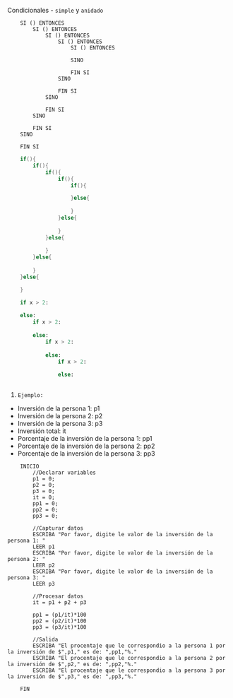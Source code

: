 Condicionales - `simple` y `anidado`

```
    SI () ENTONCES
        SI () ENTONCES
            SI () ENTONCES
                SI () ENTONCES
                    SI () ENTONCES

                    SINO 

                    FIN SI
                SINO 

                FIN SI
            SINO 

            FIN SI
        SINO 

        FIN SI
    SINO 

    FIN SI
```

```java
    if(){
        if(){
            if(){
                if(){
                    if(){

                    }else{
                        
                    }
                }else{
                    
                }
            }else{
                
            }
        }else{
            
        }
    }else{

    }
```

```python
    if x > 2:
    
    else:
        if x > 2:
        
        else:
            if x > 2:
        
            else:
                if x > 2:
                
                else:
    

```

1. `Ejemplo:`


* Inversión de la persona 1: p1
* Inversión de la persona 2: p2
* Inversión de la persona 3: p3
* Inversión total: it
* Porcentaje de la inversión de la persona 1: pp1
* Porcentaje de la inversión de la persona 2: pp2
* Porcentaje de la inversión de la persona 3: pp3

```
    INICIO 
        //Declarar variables
        p1 = 0;
        p2 = 0;
        p3 = 0;
        it = 0;
        pp1 = 0;
        pp2 = 0;
        pp3 = 0;

        //Capturar datos
        ESCRIBA "Por favor, digite le valor de la inversión de la persona 1: "
        LEER p1
        ESCRIBA "Por favor, digite le valor de la inversión de la persona 2: "
        LEER p2
        ESCRIBA "Por favor, digite le valor de la inversión de la persona 3: "
        LEER p3

        //Procesar datos
        it = p1 + p2 + p3

        pp1 = (p1/it)*100
        pp2 = (p2/it)*100
        pp3 = (p3/it)*100

        //Salida 
        ESCRIBA "El procentaje que le correspondio a la persona 1 por la inversión de $",p1," es de: ",pp1,"%."
        ESCRIBA "El procentaje que le correspondio a la persona 2 por la inversión de $",p2," es de: ",pp2,"%."
        ESCRIBA "El procentaje que le correspondio a la persona 3 por la inversión de $",p3," es de: ",pp3,"%."

    FIN 
```